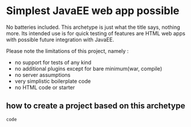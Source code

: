 # Simplest JavaEE web app possible

No batteries included. This archetype is just what the title says, nothing more.
Its intended use is for quick testing of features are HTML web apps with possible
future integration with JavaEE.

Please note the limitations of this project, namely :

- no support for tests of any kind
- no additional plugins except for bare minimum(war, compile)
- no server assumptions
- very simplistic boilerplate code
- no HTML code or starter

## how to create a project based on this archetype

    code